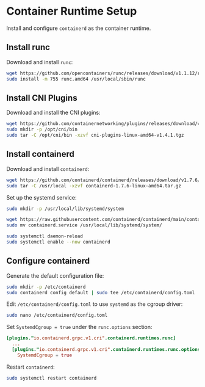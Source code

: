 # Container Runtime Setup

Install and configure `containerd` as the container runtime.

## Install runc

Download and install `runc`:

```bash
wget https://github.com/opencontainers/runc/releases/download/v1.1.12/runc.amd64
sudo install -m 755 runc.amd64 /usr/local/sbin/runc
```

## Install CNI Plugins

Download and install the CNI plugins:

```bash
wget https://github.com/containernetworking/plugins/releases/download/v1.4.1/cni-plugins-linux-amd64-v1.4.1.tgz
sudo mkdir -p /opt/cni/bin
sudo tar -C /opt/cni/bin -xzvf cni-plugins-linux-amd64-v1.4.1.tgz
```

## Install containerd

Download and install `containerd`:

```bash
wget https://github.com/containerd/containerd/releases/download/v1.7.6/containerd-1.7.6-linux-amd64.tar.gz
sudo tar -C /usr/local -xzvf containerd-1.7.6-linux-amd64.tar.gz
```

Set up the systemd service:

```bash
sudo mkdir -p /usr/local/lib/systemd/system

wget https://raw.githubusercontent.com/containerd/containerd/main/containerd.service
sudo mv containerd.service /usr/local/lib/systemd/system/

sudo systemctl daemon-reload
sudo systemctl enable --now containerd
```

## Configure containerd

Generate the default configuration file:

```bash
sudo mkdir -p /etc/containerd
sudo containerd config default | sudo tee /etc/containerd/config.toml
```

Edit `/etc/containerd/config.toml` to use `systemd` as the cgroup driver:

```bash
sudo nano /etc/containerd/config.toml
```

Set `SystemdCgroup = true` under the `runc.options` section:

```toml
[plugins."io.containerd.grpc.v1.cri".containerd.runtimes.runc]
  ...
  [plugins."io.containerd.grpc.v1.cri".containerd.runtimes.runc.options]
    SystemdCgroup = true
```

Restart `containerd`:

```bash
sudo systemctl restart containerd
```
